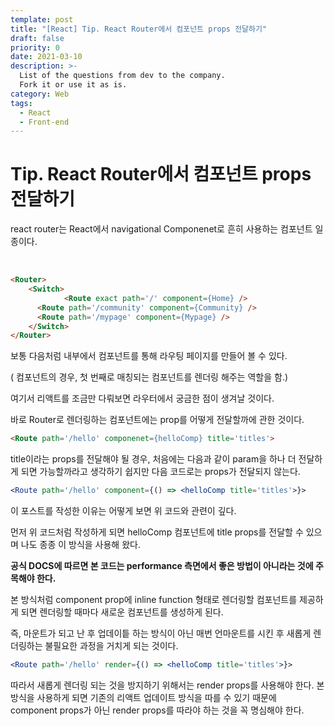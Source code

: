```yaml
---
template: post
title: "[React] Tip. React Router에서 컴포넌트 props 전달하기"
draft: false
priority: 0
date: 2021-03-10
description: >-
  List of the questions from dev to the company.
  Fork it or use it as is.
category: Web
tags:
  - React
  - Front-end
---
```


# Tip. React Router에서 컴포넌트 props 전달하기

react router는 React에서 navigational Componenet로 흔히 사용하는 컴포넌트 일종이다.

<br/>

```html
<Router>
	<Switch>
			<Route exact path='/' component={Home} />
      <Route path='/community' component={Community} />
      <Route path='/mypage' component={Mypage} />
	</Switch>
</Router>
```

보통 다음처럼 <Router> 내부에서 <Route> 컴포넌트를 통해 라우팅 페이지를 만들어 볼 수 있다.

(<Switch> 컴포넌트의 경우, 첫 번째로 매칭되는 컴포넌트를 렌더링 해주는 역할을 함.)

여기서 리액트를 조금만 다뤄보면 라우터에서 궁금한 점이 생겨날 것이다.

바로 Router로 렌더링하는 컴포넌트에는 prop를 어떻게 전달할까에 관한 것이다.

```html
<Route path='/hello' componenet={helloComp} title='titles'>
```

title이라는 props를 전달해야 될 경우, 처음에는 다음과 같이 param을 하나 더 전달하게 되면 가능할까라고 생각하기 쉽지만 다음 코드로는 props가 전달되지 않는다.

```jsx
<Route path='/hello' component={() => <helloComp title='titles'>}>
```

이 포스트를 작성한 이유는 어떻게 보면 위 코드와 관련이 깊다.

먼저 위 코드처럼 작성하게 되면 helloComp 컴포넌트에 title props를 전달할 수 있으며 나도 종종 이 방식을 사용해 왔다.

**공식 DOCS에 따르면 본 코드는 performance 측면에서 좋은 방법이 아니라는 것에 주목해야 한다.**

본 방식처럼 component prop에 inline function 형태로 렌더링할 컴포넌트를 제공하게 되면 렌더링할 때마다 새로운 컴포넌트를 생성하게 된다.

즉, 마운트가 되고 난 후 업데이틑 하는 방식이 아닌 매번 언마운트를 시킨 후 새롭게 렌더링하는 불필요한 과정을 거치게 되는 것이다.

```jsx
<Route path='/hello' render={() => <helloComp title='titles'>}>
```

따라서 새롭게 렌더링 되는 것을 방지하기 위해서는 render props를 사용해야 한다. 본 방식을 사용하게 되면 기존의 리액트 업데이트 방식을 따를 수 있기 때문에 component props가 아닌 render props를 따라야 하는 것을 꼭 명심해야 한다.